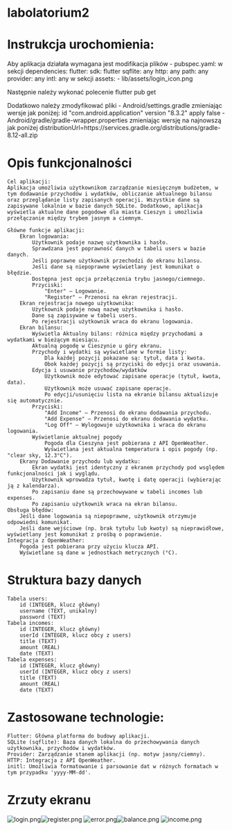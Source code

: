 # labolatorium2

# Instrukcja urochomienia:

Aby aplikacja działała wymagana jest modifikacja plików
    -   pubspec.yaml:
w sekcji 
dependencies:
    flutter:
        sdk: flutter
    sqflite: any
    http: any
    path: any
    provider: any
    intl: any
w sekcji
    assets:
        - lib/assets/login_icon.png

Następnie należy wykonać polecenie flutter pub get

Dodatkowo należy zmodyfikować pliki
    -   Android/settings.gradle
        zmieniając wersje jak poniżej:
        id "com.android.application" version "8.3.2" apply false
    -   Android/gradle/gradle-wrapper.properties
        zmieniając wersję na najnowszą jak poniżej
        distributionUrl=https\://services.gradle.org/distributions/gradle-8.12-all.zip

# Opis funkcjonalności
    Cel aplikacji:
    Aplikacja umożliwia użytkownikom zarządzanie miesięcznym budżetem, w tym dodawanie przychodów i wydatków, obliczanie aktualnego bilansu oraz przeglądanie listy zapisanych operacji. Wszystkie dane są zapisywane lokalnie w bazie danych SQLite. Dodatkowo, aplikacja wyświetla aktualne dane pogodowe dla miasta Cieszyn i umożliwia przełączanie między trybem jasnym a ciemnym.
    
    Główne funkcje aplikacji:
        Ekran logowania:
            Użytkownik podaje nazwę użytkownika i hasło.
            Sprawdzana jest poprawność danych w tabeli users w bazie danych.
            Jeśli poprawne użytkownik przechodzi do ekranu bilansu.
            Jeśli dane są niepoprawne wyświetlany jest komunikat o błędzie.
            Dostępna jest opcja przełączenia trybu jasnego/ciemnego.
            Przyciski:
                "Enter" – Logowanie.
                "Register" – Przenosi na ekran rejestracji.
        Ekran rejestracja nowego użytkownika:
            Użytkownik podaje nową nazwę użytkownika i hasło.
            Dane są zapisywane w tabeli users.
            Po rejestracji użytkownik wraca do ekranu logowania.
        Ekran bilansu:
            Wyświetla Aktualny bilans: różnica między przychodami a wydatkami w bieżącym miesiącu.
            Aktualną pogodę w Cieszynie u góry ekranu.
            Przychody i wydatki są wyświetlane w formie listy:
                Dla każdej pozycji pokazane są: tytuł, data i kwota.
                Obok każdej pozycji są przyciski do edycji oraz usuwania.
            Edycja i usuwanie przychodów/wydatków    
                Użytkownik może edytować zapisane operacje (tytuł, kwota, data).
                Użytkownik może usuwać zapisane operacje.
                Po edycji/usunięciu lista na ekranie bilansu aktualizuje się automatycznie.
            Przyciski:
                "Add Income" – Przenosi do ekranu dodawania przychodu.
                "Add Expense" – Przenosi do ekranu dodawania wydatku.
                "Log Off" – Wylogowuje użytkownika i wraca do ekranu logowania.
            Wyświetlanie aktualnej pogody
                Pogoda dla Cieszyna jest pobierana z API OpenWeather.
                Wyświetlana jest aktualna temperatura i opis pogody (np. "clear sky, 12.3°C").
        Ekrany Dodawanie przychodu lub wydatku:
            Ekran wydatki jest identyczny z ekranem przychody pod wsględem funkcjonalności jak i wyglądu.
            Użytkownik wprowadza tytuł, kwotę i datę operacji (wybierając ją z kalendarza).
            Po zapisaniu dane są przechowywane w tabeli incomes lub expenses.
            Po zapisaniu użytkownik wraca na ekran bilansu.
    Obsługa błędów:
        Jeśli dane logowania są niepoprawne, użytkownik otrzymuje odpowiedni komunikat.
        Jeśli dane wejściowe (np. brak tytułu lub kwoty) są nieprawidłowe, wyświetlany jest komunikat z prośbą o poprawienie.
    Integracja z OpenWeather:
        Pogoda jest pobierana przy użyciu klucza API.
        Wyświetlane są dane w jednostkach metrycznych (°C).
# Struktura bazy danych
    Tabela users:
        id (INTEGER, klucz główny)
        username (TEXT, unikalny)
        password (TEXT)
    Tabela incomes:
        id (INTEGER, klucz główny)
        userId (INTEGER, klucz obcy z users)
        title (TEXT)
        amount (REAL)
        date (TEXT)
    Tabela expenses:
        id (INTEGER, klucz główny)
        userId (INTEGER, klucz obcy z users)
        title (TEXT)
        amount (REAL)
        date (TEXT)
# Zastosowane technologie:
    Flutter: Główna platforma do budowy aplikacji.
    SQLite (sqflite): Baza danych lokalna do przechowywania danych użytkownika, przychodów i wydatków.
    Provider: Zarządzanie stanem aplikacji (np. motyw jasny/ciemny).
    HTTP: Integracja z API OpenWeather.
    initl: Umożliwia formatowanie i parsowanie dat w różnych formatach w tym przypadku 'yyyy-MM-dd'.

# Zrzuty ekranu
![login.png](ss/login.png)![register.png](ss/register.png)
![error.png](ss/error.png)![balance.png](ss/balance.png)
![income.png](ss/income.png)
